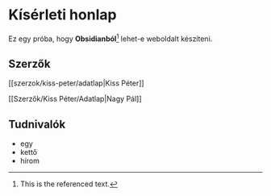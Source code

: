 # Kísérleti honlap

Ez egy próba, hogy **Obsidianból**[^1] lehet-e weboldalt készíteni.

## Szerzők

[[szerzok/kiss-peter/adatlap|Kiss Péter]]

[[Szerzők/Kiss Péter/Adatlap|Nagy Pál]]

## Tudnivalók

- egy
- kettő
- hírom

[^1]: This is the referenced text.
